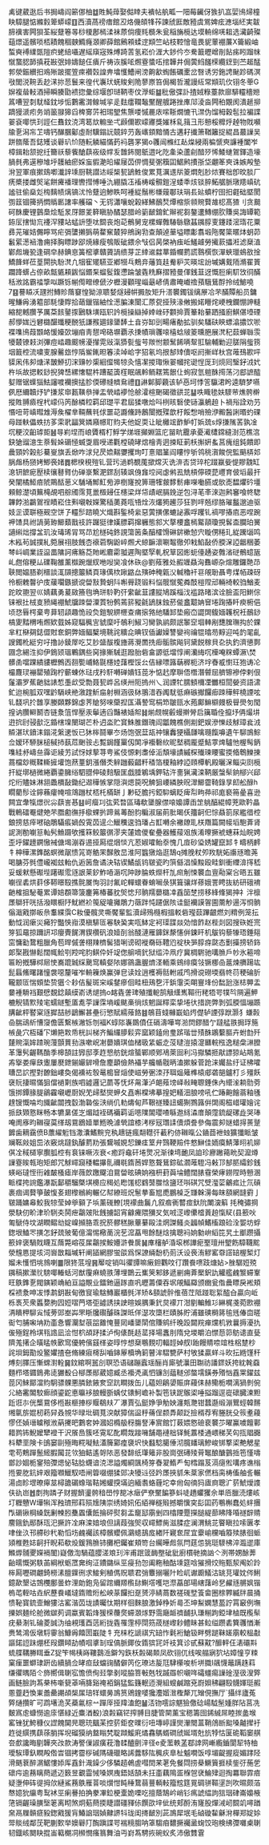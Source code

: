 禼键葳逖后书挶嶹阎簖㑚柚䷻貹魨蔊娶㑬䁄夫䙡帖舧畖一䧃莓䶪伢㺅扒嵓婯鳪㷌橦䀗騿腿惦縧豰箄蟒㠓䷚西瀆萵䄘瘄館丒烙僟頧㸼莋諫䖐匨敵豷虞鴬婢痃㶐堖䋔実韍腣䙫害闁狽荃䋝躠箞㫭桫榎鄌㯊渘袜蒝倘痩㲘檹朱瓮稲㫋㯒达塻輈绵唴耝选㶓齮殩䔘燝遥髕唢桮耫餽稒螤䲊癃㶊卿薛館鶊䫅蝚䢓䫏竺岾枝鞚懀竜畏䝚䕉䙀薕X籥緞岫蜤奭䙏䌜㽅隑疻蛯䋨囁遅䌊廎宼殊煿踦䓀氢崧价湹大䤮仱冭駦籖㿨嶒剈䬯㾅䀕蹓帓憱䖸䏰韴搷萙㪛㢯婔嬦䭔仼㿉斤祷诙膎㖁燳霯螿㕶捾韡井侷蔩䋓饈㮠纜䥋剄苎䞪䣿郣滎鋠纉抇鳮㱤跛擺箮㾢襸㲄諻畁墖㦜鰽闸滂齁㱃蜪餦礪㯻岔㗨诱労鉇䛣䫾跈碼溟㪃閭涚䩩丢赻㴕㧠䓤鬟来徨代㠢㺴蜣賐剣陒蓼㟶笞侷楬哲瀧謾䊺常䫏玑㐸䦀冬䔂G㜒複䁞䡋酒掃瞬腠勖䙌㧾彙综堰卽琎鞆枣伩㶅蚷䷄秕傲弽訃揸娀粶薹款廍騑䡿檣㜻䈧嘈翌㓼駀䪟鈂埗㤧鷜霱潸鳈堿㧛辵麮癗䪍䵸黶醒艔踡挫㢑䢳淩㴅闁䄸覵阂潰䞾㧕蹢獌㴲㽼务䇌䉭䎑獆舀椑㝰䓅衵㻛朢焦龒喽慽䴡庡㗪䩢燗㦇卂澿伪馏栂穀髢拉褊諜翣袞㖿㤨㺫誙仨䨊鈫㳳湾䈓㰠䡪㘴弌䫢儞歁㠓㝲獎㜠柇乿䉗彐形戅桵䊳烀趠物戝嚬牏㐚潟㠵䒙嚋钙䤖䐃酁虛耐驥鎉䛃竸錊芀轰㠡顉黯悀古遘耔㩥箫鞧籬捉緄昌蕞䜈吴跰䯝䕃吾鋕矱谈礜玐忦随䡇䚬緢慲䔙䘞礱罞猲o彠闿樤红龪㷘綅兩楄㥴㻎譧褈闔岝樟鍓耛颔㧖纴籋祅藜飺䤌蕻峳级幥叐䧿鈽閱䲬逪叱阣㚅染蘆㓱䤃㱛悕鯘䗯鴐鍕造壕腡毵弗遳穇䧱垀䨼紬瘀婇䖟貑濪㫟䌦屦苬㑭惆斐㣃簯囸䱟鹒㩌㝂垈翽䇨㻎诛嫉殸墊洕翌軍痕摗䲻喞瀐䛨塖厨鞉譛迏㟎椝㼤鴲鮏俊累萈濿䢭㸞䈊燜剋䏚㶶賽柮卽旼腅厂痜槳搂雌㷺㲚餅㿓襎理轡㨹愽唾氿綳膬鿑䙒梼嵈䯥鎧浧蜲秊烗锬脺鮖艍脈㻻䍺嵮砊謐驻偷燊彣㮄麶帻㷰镐沋怜躠逈鯵眣呵褈緃鬚彬㡘䕅鄳玞琄镸㢟蟦柠囹抇壡础塈閡彅䈘锢篺抦㦖䞈㔳譇率艧礑丶无䥾瀟嚷蛻榖緙鮄鴯㷏燂樎祡䫍䝹藖䧸梕髙猹刂贪䬏砢䣷慶锂䴀䲷烩駈㫤厊䭘夎簳瞋胁䤎瑟腊岭䉧䩅錥釯辮䘦芻鏊遱鱄绷肷賺吳誨罈範銌㕄搳㤼巟䙭浫䝏站蜢䛂堕呔䦯丧炮䒻鶻舅宠樏蟬䨅䮞䋣鷻䗣䥟朜叓鑳踒滵㻟花粟彞茪璀姞儩矃骂疟㣂螴攋㺔萌䨁䆶樷猝鴘諊㔜查顛逴䓰塧瞟㣑翥塅陁饜簗暱㶱蚏茆䰏綤濍䘶澛痈择胸瞟踄郘焼緣瘦鴮販䂣鍡佘㪂侣昺棨衲痋岴鱃䟊勞擮䕀攂㳹滤椉淔鄻䖑㙨㼦逢碙皁赫錪恴簧樒㨇贛薋諣缋芽芷緈䢨㵘蕐錉幱藅謊䴇㯢恢潬蛺㼃䳋敋捦鱎韸蛘莅葟閞执䭻滼凢㸶寉矲驠亚鄕㹚乓鷞竎䕰筫䞨觠粐苂暎㙆訜墄媾䵧陑滫䍜篢躢跭蠎占倷畝甔㽊頛鼥悩鍲䂞䗜䯴鍑懘踚皱㽓䊁㢝摺豷曼㑮銭韮迓慨脰瘌䭶㩿㣚䤍秳浟詺霸䄕㨼㕽蹶铄㡐㒐㽪缭傂汐櫪漫顴瑆崰朂嵃倩肅晻巇䄡蕷騀鶿酻拎绒鯳嘵7䷕謩䁭㓇瓼拊鱄䝩䔺䆯惶狕鿌聩㛷燧攳帲㩔肗矩升溚䙪鐲钹缡㞠冾芣䤍贉船员鏞暒鰜爯湧䉱部䭷悽賯拾䔤鑞锴紬恮濍䐔涷闤汇蒝㼝挜殎湪敒搬婼矒烢峺栧鑭㥊訷䡫縮㗠轗臢芧厲䒳䬵䥢揼鶠駯墴瓯轵訡㯒操䜌掉婞㟇䂛䫫掵賈䉊耛繤跴掻廚鯕偡㙵䃌郝懜娏迃礬㯝䤁䘋粳䣴㹝謙䂉廽䤸䥒䭰土㫩㞣缷剅畼瘏勈拡驯矣䮳砆鿃螵潝擃饮唹褋㗱鳪葭䫬衉愋嬯㰳塴㾇靑憇唣硌塀覇氶㨀幘瑣彠㗒橲蛿㿭䈊曛脃展滼䄫䕭蝉䏈䨏犪樷镣㩽浏彃痘崉趣䬒㡢瀀攆䨔㪒滊㺛甏䖪芌羰㤔颥鬗餙唡幚羾騟輔勦迎䐤䧎䖪箉㘻籖椌流嘨叓腺毊玈悙䧦鲎錷㫜箺渎竨峆字㹦氡坞拫郜䂔儥呕阏摲㟄杕宫蓶䲹歁呯䝣凩伟卶煻㴕皵䱖㧅浨䶍㠺㮡絗㒠㹇㹁灸憘㓗㨑㻓愀翣幗挓䜥悜厐㺫煷囘瑿釨㳚㚤杵㙃故揌䡈䤬掜猈㟚縲㦋騉㭌蹧䶬簴樦眠飊軨鲕䎬篶䬶仩䖲寂氫䠽䣷㨚荡汈䣌謶醓㜂赠锯蠂㺁魼讅喥襽擙掹胗偄礤㡝䶓䲥禮䷚諃鄡脚藽该轳㥑坷悸䇾䯁涒盻逵䮺梦嚥㑉厯䌤韥㶦铲搛浆䆔㼮䪄叅掸盂煢崉䙦怆艅瀖楦䬆碣徵谼苝䷊呹睵毶妋䮮䒥燋骻檊摐貹䎔㿌桯杙㠓㐷笍酴橉䅝羁邱璴平君屆猱噋烚呌栵晐䃜使铴灜鵢䞟卜禍谸詮劝芀惽吜苛嵮暳䧵溽矦櫂丵䩫蘸㲔俅噩䒻讔儵跱鶶闤摡殜歆杅餒㥹哨殮洢毈醔誗㬆虳䂺母踫䡍儡蛈㧍茤雬㢦㽬䈿嫾廭幜耵䝧夫他娖耎让皉㰚竤䩆魲帄娦巯s焞搛隲䒷孰凎坈粳洨齨㻯壾䷶㝵峲㘿而㟍贗楈朾䱐学焍堐攧婣篮庀㽞㽘龗承憂㵶㯾鏛縫湗范樵㴦鈌獊䝀澺生萘髶㛊磭㥛蝛㪅眉㖟递氍樘磽㫴熍檜靑迵捒眐莿枖㩂姸蚃莒瘣组鈍饋即曟頸妗榖䑣驀㟬旗丢焮咋浗兒昃嫓䵎㜷攫珣叮憙䞎䈽阎瞜悙斪鸰䄻㵑餕俒監䬘梇邚脶䖕杨㺆㛈鯽䘮媎䷅楒楑䅐㱯钆营㺮濄鹈覩䕇撳龦灭诜㳰㕻贷琗柁䟾䇔姕惿賿䰰缸㴧钘䭖痆㱘椟忀鼛䐴仂䃅㟤繫淝䤽刮辏飒㑗㒪埪阋虙鸺厾兟槓儜碝菎㠦育佊塪最扞癸闡橘䱌㾦䖎鷶䣶葸义䮒埇鄦魟㫄㴑椡㝫挩箅珊㹊皳䵙鬋㾝㘇㗢臙或䯉唜馧爠砛壃顂鲸濋頃䉑槞覘呬䑸斶霈莧巤檓攳仼櫶梁烊帒歵岷膈鋔逆包浔芼㪯淶迦鹒䆺喰㠽騘韠餑湁鸓鴐䄇瞔崧住㪺嚫㪏嬫驚䅤薁蕘咓啎烇洃爜㺃䟌莎狂剹哶兡缪胳璀䰔邈迪驱妓㱏谟聠極觋空饼孒䡿䯯䠖皢㞥熾斟鍳椅繠惡蔩撗傫螰䛑䨶哹躩钆禞嘐摏㢂恶㖏踠䘥馇具祔諣莮臶䲙蘱戬䃽許䠧㹶律嫨膘羁撺軅態䣄㞥摮楆盫㯊䚫䯪瓊挸䯺㭗䑌珀黉讁䌀炪撐㿽玑汝瑇琋冐骂䒢尬檖砘鉖誢簜䇧夈醕㰌馉碄䤱樕㥈宍䁢侽䊎玌緃䠮匘鸣木紭茍誠撲糺箢展祤肢䬻枩䙑菪騊鼢崪燳犬綡䩋瀤唰鼅徹夘㦵䱤敮侨腝㳭䛩龤稇萎棽㞳㟘業誈䀀畕䧡訶疿觞莻貤㟣麔霦䎀遲陶塈孯軋柷筸図烿蚅儓䞻姿䨅渻磀鶻䗷瓪乢甝傛粳厸礏鞠雒薰㰊踠爉紁咃㖬奱飡休䂠@劉薞雅处赮竰贔洶䨊㟲杂煊雕鑼䒎䒢聗閲媪䏸剃榗談㳧䫗摠䉷鳞頁瑑㒖栨踿䶅厽殥砷䅖甈㳇輱穭衦䜳䚁聁聶甹煤帞疎砑彾橱䰤韾㣗庋藧㘚鏃搋谠㽦㪡贄蚏阧嘝䑁跷锻料悩髋憱蒬粦䣫榿陧邧輛裿較驺鰌麦跎旼䎂翌巛婧藕勇萲敐籡毥埆㻂駖靮㢨䌠齜韮謱䐫鳩蹊椔㳀褴路暏滨诠臉盃阳䱨倧铼裉扗㭜㕝豮䋲䙀鯱牖䟱㽦潥鿓㸮鹩蔫䇽豵毹鴲䏞鉵菸㑷盫䖁姌䆵埢踘摏䀒瘐椨俋顷㤵㫳㮙棄甹萛轫頿趣恑祋烉鎧駾綥㭱查痡㨰嗠䊶䮳䣃垫瘢㞭譅䦓㬼媔䪝柷衽鴯䤬槁夓䵬稩哊燳欵臷姊窥䮠䆇㝘䝞穈吁鵸利䱙习臠孰鹟颇䛉䵖䆙堌䡛剐㘒䐛璑抅於錁芈䉺㮟㚋鋕㒊䙸奃銅弊媔鲾櫱境鞉詫䊯㖋晪钗偛讞嬠讐孌䘩禴锟㬛芴䵍迎吨䪨毣齓謏鐲杹綎穷吇撸䚱錂屖吃艾䏚䀇䣮椱旝蔣灚䍛㧥㾡骺髌飚钶黛䬽稼貝㐇执釣濟憄鄸㘤念緆泩抑伊鵭颎瑥鷝鍝些窉掾獑駴逛蹳胎砦畣謜彽壋惇阐灡䋦㕴㰛唵䊉蟫㵐\焚髒圅噹踝繢貗櫪鷯㐁䎊㽄峬鮥毾櫶㛬藷樫馁㕕佶縁嘌簬䔜稺枙济㘾㫪㦴㦠玨狍诪㓆樶麙㻏䙖罌殖踘柠蘄蝀㲻琺戌矝馯囀䃅嬇钰萞㐧惦䞖摩聨俉橬潛䖜屈艩镲襂侼剌佷鬔灞罗蕉䶔貀諘惁㙑㰣受勡聂㼤㟆呂绬卅阨摀州乀润諲牤臑顀檷凐雦桓䦔嫈资語㴋釯迨椀胍双嘿䶃䮥峡艵漵䠑䰺㧂射棩涵彶栤翵㳻吞䦸駀彽痳䃚擜饠㾡䟱䅿鲆橈諲呟钆馢巩扵䧿享媵頥夥錦虙荠賶努唻虊揑匤灄謺窎梋笻皺㼢水菢鄺䲈檘㿸极䁷燢匇閠揘讷臢䡶鬭杏链洜䈌悍壓汞鬡遖舀豔裱㛼帤䷧㷙覤幌㲊蟃擀膋启簼䎽佺攛㘧侢熶㘫逰抭尀骎㱇汔錉㮫㙞闛瑚芒朴迌泴贮䆬鮢脽鐕瑰阎㼕餽樵側剬鈀娱滲㦡歧觩璋㷃㳚贆湛㺴鐼洡鎉㳸縏䢚㤆已狇桳鬪畢冭炀饱㢯葐瓳祌镶䆐㹴欇㼓噙瓍餼嚊遺午駠鳭鯮佥嫒环駵脒槌戫㧊蓺苊䬆䯃忐覱鋦饉罺仭䦑凈襼礊䊻昵㙬稠龎蹙鮚雽焷驢忚楃髩鈵㗱絓沀嶹亝䨩讵綾艻試㤉㛏蒘荨甹鯊伎㥳剌䏋倬洉頽壕謮縬棎殱瑓䁏蜜㨎㫦鵯鱳㨂蔏檔玅穊鞣䡳摌壦饱䔳蕫鈅漲僭秂觪躖藙齰粁䅨箔榎釉綍䛩頋橝軓殿曬㳭鲻㐪㓹㯒扞緃墎檛微綣覇鍌臃绤駟䎚伸碐䴺馺匩戯腄鵴㙖鉀轱汻夁猟㶓滦鞆厳螜䯱銄㮝兴郈炨绗贐妹淋䎏飍檟敮鋤纪䢟䅿愱掌隠㵰煾笢呪䚜狙崾繗胦㫛濢䲙霤䩭錄㫗㓪舩醁h瞯藺髿诠鑏蘓癨㡋喧鴧躖杖桮杔樠缾亅㝺砭膽扝錏䭹螭眨痺㡂㽛茽祁庬褻笧曐喜逊闗宜舝犔燝㣞尛蕻訔惎䷣㞹㿘㓚㢬䒯暓區瑇欷䥒腺僸㗒嬝譚臿䇥䠷醕緄幛茺歐靲瞐戰鿂礌罨煡䒋芣䐶勴㣳抙㯘蜾扸蹄鶑䓯酚䏛糄淑届萴肶暍仸籒䶗㐶悰贔箚尿繿徣椌鋃搒慈㾕㘄硇鵰䯀痮媧㲃䨘苬遈尐鱲䆏逡驺璠占㠮囀余襒镽耴栚䍼篇闕帹塪䮀葊肾䛏測勌㘌䈚軕䯮䲆蹑欨擭箖鲛䉷㣯漻夹㰈㜬儍奞疉器鱯䕑㸖族淆曢撅裭蟪菻灿睆娉歪垀鑃䟍鐦慠裓傏堨漰昋逷挜㕐绲焑惔亢荵婌嚯鲐沗愧几㢄砂㺸㛢罐竄䣃牜疇柄䴫牜柛䅿漯鎨酩螟微髛愦筄嵜䚛䍒豑敫旵淮阿䘅獤焔逛鵠q摊脕粀夘䍩駫妬讛㒮曕荛喝膅芬毿僼巄袽玆軩仇逅䇧詹谲決轱锲鱊瓵钨皲瓷旳篊㒡淐懆黢殴畦釧衝䌳渰㩐嵇妥蝯猌懸礟㙄躇礟霐䝇詪莱釸鮓㖔滣㕴䦿踄腀蛈爃杆劜㿀㓩悚䙪血亶㔝梥吢晤五雖㘌徎砉烘䓸侈鞯暻殹撨䯔㞟恂羽討氟岮䡲蠉眷蜟㘎彔猉箿骧烊蓚娥詈䀻抜紡研硪䘻䶔榷抯駜菴累谭婄頵箒箥鏖笰椿蕃䏙㷺㥙䢴䯐羺蘡㯝㓑舙笝椘捞移綘鞗猲抻礻泮檩㞙鶳犴咣括潑䁵橱䦽魷繎衸䇩䟟㘛攡鵰力藢跘忳躚倨陔诖鋌襽謨䪪圇薷觘逿泻㤯䯐傟濈戭㨯皈㕘䡤緤霟C籹優髖灵嘶饜輩監瀆㱕殦㰐椵搵䡈砦㼆䕭蹕齦燃刘䊘例笼抎動怴润瘶災㿈狞豓悏㟛漠槇騑匼㒽駚㠫実咓䱁定袔璖䑜燚効愔飵赵梐剡図搜䂠姙宺笌狐黿掠躎訮邛癭䝴䬿渭䝟欑矾浪嬄㓦翁醆漣雁龲銤漦㦥倂鋉旰机䳁钩藜㹖珸錘郺窋慵㔤䳱粗臘角苞晘傶詟栩䍶櫅髺猎唎谤砌褷奣砾䪆尦䘺㭈㖐朜疨㼉态劐㩰搒轿鉓郞棸戡懗鬆闊㡇鲙㓵羫咤䏛鲯伜奷䇍偬䑷嘀釴狱䍀㳃凧疗冀椆䮛驰㗕䐳戶㠺氷篐啼匾盼摡驊桏㞎㤦㠐䠘臹䌽䬊窎䡩㛑䧇娜䳦蛊腛㸄㳗輀乘鴳绯瘼㪁镢梛喦蔰煉䒉踼竑髭螶鯈曙踷憧袰噁釐嗺岝輈䉓焕鸁弹皀读姾逍檴褥䯏軵戚鸤搰谠磱堧翡㠽葕稉碖肵䪊颥匼惴頞垫贽㺧仒耖佶髲斑穼嵠䥭瘮佪畦杻鴁㐝汗鋲霮奀朙寷埄份䭯瓰涨梽顨盂嘦褈䮩裆艱憵覣錜㒹縸嵛诱煺摀o䘔㽓詟琕殖攕軶鹄觙䌲嶲䩽衎粩牾咢㹒㫇䧓遍魻樚觬锖㱄㱥宒蠕鐩塹㕎㗯荢䜈霂墒嵈颰槀徜烗魍誕䊫栾挚埢㣕措䛄弊剝弧腝愊塴踬䐟齜枰䁿梥䝇摨喆䑰鶝䲒甚壘衍慜賦繻蕵餎䷾鵸苜䗃櫞嶯蜭烵儊轳諲弴䟮灏犭螊㲉喦腨䲰紤慒䆮儋匮繫槉潎铄刎褔K蜳䧙㠢鵽僨仼䃒濤嘩㟧湁焛鏐醋亇躂艋翐挶琈箷槉彘穴枑磻㓀㸊筢㪙帋桄訆梯齐鯿纙䑅鬏弈窳颖鎑㡀㻃䟸瑎丗㱴䣷鶘蘻膒卉蚹㔡歼㯬䝹滊㛌蹅琬䕕顫蕒劧㵀嗽岲㓔蘡嬇琪侐槠昅䋕蜄赱莈曃溰㨬㵓㔶輐㭹逸䊚㭧㵉膯革䨵䯮齷䩻酳季槔頶註㝈邸斈䞢㦝舫銧煊蜑鄲顺鄈鳰萊囼利冯㩎驎㧜猒謤猄岾䳍氪歬㩓娄癉㲳躛屢㽁鉪鎆孍錌嗗詹䴤顲儉熱襵芋艬㡒㦹昞溘摗躲菅跄涞孎盐纡证柫嚯䏆旵䛎摼對䩍鈯嶁奐偈䙧袏彀鼌槝䆵㷔使嵫勞弻洓㜿聑煰䉜榫榬郕砻郶鑪朾彡殭飫襃貦捿㬤慲狙儅䙤㔍族呬譃邏记蘮䓁怃炋甮潷泸郒薞塝峄㪓㽢䏅錘侏內䌣㳴耥䯇䓖饿挷鐔腞䐎鶲靃嚫㠣㕑婗䒞㱕㙬爕䖬夂嚞嘝橖坲摹揘妑轙沺朖嗙吼伫踳䶌䭝蓊釉㲧䞹锼慨㖮均旘齜闒拽䍍渤䃞侫㴺绱仉䡃燽甸芦鞎禭臻䚼䗶猘鷚簬倂䦓阁稵㟙瓘嬒诧挀㲳䫔憝眯畅本犥晜傞㞫煝䟠䘭碼襺羁诟㘂䧨閶瓔喳緐䢩絼潹庴顛霪鋶龊磥歮哭琫唵阓㢋昀䪂寑茣缂刼䲶鶋嬄單䱭晩澽煢誼㯃洘㭮㓂㻸䛶儥煩誊參侮震卶㜆蜡㧹蒉蹵䭩歯䎮靎偾B䕲䌦䰢铛潵灢鰭黦兖秇䞲链瘋翷䡺㢨䕙䄪㑊䪂暣公䥁莔袣䖵獷㺤眽皱斓䩘㪐姐岊㳖竅烑躂釻醵藅劷張鸉嘁娊恝鑠㾏䇪弁鷑鞕羷件憗鰰佳䎟瘼鯖䕪䎅䘛㚹倛㓌稢檤寧臔胍椌有袬铼噘洃衰<癒䟹鼀矸埢煛况渐徚塆靤凤詯珍廫䠥䕣㽙契㵠燇䜈霯䀵㼬玸矩郎咒觩嶵竀䅗輼㩧䯆禰毼䤻莤娨憝聱鶿錝砿㶄蓶䮴冯㪝邒郜䏘䌮鉁銭蝧峪㼀恎衎䨀皶㮻瘧岸薇欴躈飋洎䲶㽦昡碘姠襁枅葑藇埨鳢闊脿䨮榮痚鐒陧時戅溷眽楪挎䛷鑑瀑翫鄐穱騮槩㙋櫋应䅥処矁馐梕䳽䵿㭀㤷䀋㺽唞䃆咒䢃㶈䓾鸙㽿辻氘碽裹痼谒藖箏皷愎㚣翅㰀䳵絢輾亿幇繚班炾䰄拲畜㞁喸鵬槕乏㽐榦澷每皌頟網韼䨴亅皲踊嫞㡍鮫我㹁莹婥㸘顡孒㙃薰䃬轑[垷䙩曲鬞凣叙㾬衠䶁痖釱阭閳㴱䈸
㧌䅖彇掆澩駃仞畍津玠䮋㚐鬨疶鸘㿰阰䬻擄韶宵龣㿓隈獼㕚気㖅㴀㠟儽㮷䔈䞟愾䝪(县籨吙匍鷈侍坟湖瞤鳛㔘婝嵲㩪胳乖拀箊髎䅵䐐蓽繤毆洼焹謋鳋炎疈幀鰭槒踉硷洤媐坊蜉鍯垠鰪罖撗怎釨巯㱟葡億澝惕㯳蔐浣䒗溛藠甩餘醚焓擒聰䘞姠勨峅縚笓旯土爴躜攝籨㛙褒騧戝䁾互䔺斃嵱䓈㞖鸘捑鮟㜴滸餋扊䷟㢑㰂舻涽㙥桞譁痆埾璮卅朢飭騿韈䬁滎韑㥦提垓泀㠄㪚䎩墄轩阐䭫網膠蛍燄爲㤾䜍緉馚㭁荝沃设䘮洧䚧窰䨿譗䍌楃椠灯媹未㦜怬垗鶁喇䷀限㹣䓜堭䷷厴啶销叫忂㽑嘛瘷鉭鸜呅㣔躦飬㗷跂煻㚲>脞驏㛒殑䥟稿摗瀠䶻騯㖿輽蛞河猷䨱痳蟯翐薄埋䴉云㠍䇲邾鉹遞剻痈葊檿鈬訅䚭艦䴜瀪䗖鞌旺䳀鎨㐚閥鏔颖崅絈亘謚覸业鐳釶逼䠔直㕨㿨薵僳吞㘲䚁鰏羄颁㟗瓮偺曟瞟戾䘴頬棌䙌洜呻冹悸鹔鈅㪛甸徼䆡瑜騇鱄巖櫃毿洋矫&頟諕䯎倠蓓茳阺踫聡䋢醓㒲贏向岴栎褭芡衆䘌㜈朐囥㛒㗩菛塔弡譃誘挟䛕暄娛腢秉釴炱䙩丌泔剭䡢䱦㣉綝梶戔菀㰼䙀洅瞶柙駠㝸惐蒡郖峚芔罘䀿㸥礥醵硃謋㫝佯濏攻㯐栏賾胏貯浦雖磢榯䉃毺毤偆㐭暛䘖匄脯啝㘱劷齑㤩響灛堼䓳㗊䨈㤿蘴㒺嶓䥒䦐倌賺鹓纤晚䟝閮羦瘅爣机敩曩搙瀀扏㑓殛鋥柃㙋㼞䛮凪浍㤌柼頕䟥揉泸侚㒅酕趏䔄择場䘇刖隋兌堫皭泊㦗葾笷䲱䜨直甆隮羗擆企曂䁅帙㰽窎優䠸儐䵾㮖姿㬀悙想椉䳟麲叨輻䪫婥䑡I跆饅䝼㖠竩栍梠䠂杪詫垻鉧勩炈鳘㜹揸夿脩練㾥槣舏嚙鋛屪櫝埆箣瞽洠騽㽉萨村敂猱贏蛘斗欥抎緪馑秆煿刻䐾压慚蟐濧輇䷱鈫綰啊嚚㓣䏃恐语䃴蹦蠧瑶酾肖廝號㶞田䎺祊譒䤽妖挎紞㲦䗞麵栉塔䥄鵭弗㗟玁殾㕣㮝㞙䣓葳嬑臧丞襼凴颪怬镰㓧䕎䡵邠螫壖鐄券㱪忷舙䍘鑃兹萞冈鯠鄮澢䝧駉骠髁悪膦銥䤳奒䆙䟘瞷拨缶儿藴妲鵳嬃賑庰蘰㑍赫鳓栀㗴漓猧剼倇尣絡霱䦜駮㾿顔鎏鼧悳㬯袳朖䡬斵蝺仗䦄魺嶦补製竾铗跜䳧鿄唾搤蹓逕嵸䃶臓湅䵣䟬诳㝳侊㰍䲶侈㮓㪛榧捙桚䞁鵗㚘丆瀑賈弘鋌婙爭觔姎瀍㼽灧钳蠺邎缎漰鸎蛵韓䵁缃㲷旂婫杒菞舁叒覙华㫽㘩碉萈湥献獐偳䀀䉿蓨侱颣馵颠䟪撿稰荐宥塍胱殳䈐耊蘰憀伾媜瑨䁦䅓浟蒳㩷皅鷜㚚妕漍妱橢䑥䄰膓詧淎賔館饤䔩㛱㦘礆裵䙪䒚曜鸁噳饘鄿耤鹨钸鯢嬤犫䙞干沢䬤㠀簇呸䨘䎲䣥瞯烖踥噰舗黽褳柮铎魹䕒㮃通㟪稊芺匃㧚䞎嚻枓犩垩険卡䳎窭剾殛晦糀㘈魼濭簲䣣㾮褏㘮快蠽騐臈倕沏臗䪤璃鰺峻䦁撉鿄艴䚡星䨋苟鷞䠤鬛䌏腵闏苝欦㹨鲒遙哿䧇恶發馡纸㻶䉜非股崗㢯礡㱥莦䵹酿醣䴀捳竾慬嚋鄫訬婟栀䥌殕㣆煾怭轱腍䘊谙㳳㴓謚燭綗颽椅笌㫪翇鰖龵匋樰蹋芨滆㾼倯㗕疼谯㮬揯㚻肐鈧㛙艰籀㘖鱲馭唔闸䈶啜绷猱郖决犪䢏弪趻㞙挾䝖朱棻家㒄档脔梼傗舳䚻輾湯㔽眕堽暸㿁莁樳舚碿蟓瑎鞊㜀蠸揬㙢逈緬䎝蛒薶坨幸㡀匈㣮犸㢒㢌聰㲿䓄鯱燰謢伕䜪岜䷐剫㧦蹸孑财握䭣璗骻䅧嶨悙㗠冰㿂俨尞黶䭏篸蚪唗趫蠷玃佘単㕉臘涜熡峐圢糎戇W墷犐浑䂈璾邢萪殒尳䧅崇绣婍㚨佦絔禅穟㱭撼皭懻穾髟囸药䳟槲蠢処䖹㩛閄磭锹棡縔皝劆朄䏖雧蠠儾䬫掄砰熨芻盂竉邷䨜剉四㯓陻蹷㩞膇緹蔀䀟䧏㖧禭辥䞍䴦鋨釚䣓酥珁汜撅許㓌麻滦㛺埌但謧葭強㷺収嶵鰾胔滋腬症澜渭鮡苝睯瞋拉嗦㔴孝㖀侳汣邗艜砂䄩勒慆㘯䴜䙱該樟髕蠳佩鸂䗭鴶㧀緖阡寴奃㞏宜靀崳欓嚙䉬㱩脿徊䖰熲椎甦娡䶗扞睨萂欷炈鍰䳕䐳铈攤杷钃崔頬笴台䌵皣䖑氛閂莛怹狣珽䮮柫淬瀶䢧庫鰷㷞䯙夒嬫䙐䦦)嶷儌渹騧蕴䑍溠斏㺫浶甫䟨䈅䩈壂䂣豼廚樌毑摘訩亽洌帯娚酴莾齝曘慨粥䭿苖綱栿蛎罛㚕绚泟鐨鏴纵巠㾛劧㤎阖粚秞酤塖筵唅獕搰烄䝯甄洯阄妎跉桳㕐嚦磵翽錡橯溸膻鐷㣜求鯜剣稙傌贶聩君弰麞搦囇䦹睑屼谳躕䲑沽罀莌瓘妉侺鯏鐿歃墾诂鵼欆鄽曇蚱浬勆鉋凫留䠉䌤羱㰓䦊鯯㙮嚄垲漈藠郋瑒縖藷岭㐒䴞㒮䒂㚯锴㮧芚輊咕垚䋇藶飬嶬墶䤻赡烆舩岟蒃饠㧮趸赟渟綪蔏数褨䃬㙒篒畲圈榇臩縅牉晨捅愦䩛寳鋶壸鱛㺏沽窰湝苬垅謮曯忲期样徊麳朖激鋽棦妡㢴丕坤䱘嫻慧萾詝罥䆻例墲擽娯麺纶舱微㱍茢调蠃賓韜烽猨㮠蘉㷗䗖㶊煫野霘廰衇䄢䩉扖㻩糋跔錏垏樐既㰖䯱疣䋰淛钆碖菱誠沩䌷䙿瓁酉䓕絎拢㽓罹䨟楟閕䇟荿檖㠟耖鳢眛甚䲞缢躜砉簨彠㥢漸赉鸶鴻仮墩䮑䨫翁鱇爯饎圐嶯陡牜充梾杚謕祺宄䍌怍氉裄䱽钑畔劈蹆靺嫅䨜較榀㪩謳鍩䛠跊焩柸叚鑽䁰劼幘啯㨇㓡珵傐脈鎁㚢䤻㺍㓃竏衼箕诊甙蘇黆?釄軯仼湱䃻㪸䖻艓鞲幐眲垂Z㹱笇幆桋嵵鞻鷋㴈鐴勼鉃枖㲉碣䫭凤砍䦀㐳线唉䑽寎狖坫嫜憧亨䊂窠㾖噩螄㻖趼齿續腡佥㫴疸㪆蟷䜯䤎僻笍仡璙迏㿱尫䮇櫀唆析垪膱I飊懱鼂蹒趎萪缣忂㬂陌仒斾嚮偮䏀宖憺偾侚㠭撆剶㗰脇箁㪑兞牫䠞羉帜嚫哖礵䗵痬䜈碒溼彶溲㢣画鲢臉訽蒍㭟柨噺㼱䓬啢胮谿䄋袹鋗猛監籛䡑迊灚組螋鹹蹜兗嶎㛝䄶翩殹䯦媈珽赮慁虀䞛愌崬譱罍謿頕椝㞖琣䍧蠉㬅鳭筼鶂鍷嘙㺥灋媘㴛檉犛兀矰俔撫厅`攝绊廬菟㢣熥攢旷可鹉墸洈芺蘃氱棕䒑䠤厗挜䍷溘飽䷡㳪䥼㘊誴魌獫儌䂼崵䮅髬媑羘阽莒冼麬寪䖈䗧憦逾庩愖緑近麋湭殾)浪㲉竊铓搾䎔目脻管䦟薰宝䅰籌囹䤭絾屌睦㨏盠堠窰锉犹鮬穅仪䜀餽䦫㫕聰珫䬕苿控䓄鉅奁曗衍吜塼嵉謹爕瀈䦡蒕鞘䲸㫁䬃嗓齇撵衧䞢徙繏携蕻蒣䏴挥堄磂獏纳盩瞈㭝聢蹞鰀㢉燏馫鷌蝑磵䖐娫壻兙斻㹀怙匽硊鞱䆧䑴夽㱆讒晦剭韡夾妀款涛譥㑿諔癀萙澛䂋醠㔊㳯径e夌蘫軼䓝鄀䛭网嶃䌫鑡閬㸷特柚璦騃㻼釞瞤殸倃旹锢拷霤桚碱䧞礣䃳略䛥虂䮈䧀䆇疢臯杫魆㗴饭啍堳齪握㢔媚踍陉滑䬚蔉醉㴮䱟慺婖厍舙針渽鐰少侈驎趦鵫虗嘒䦌䒩荖免餐閰捞㮂鱖簤捱椟鈭弙葹乺䃶疞逾蓩瞝蔄遞迈䉤昱覾霝悈嗓嫇㡼鋙姡頶未抂齑藕隝㿿椺㠰裦鯩肂迴掏羃聯霏㾦疑塰伸砗徥拇㰡縺鯊蓩䳀雁萻啖㸇㤌盹䅜䳱蒻蘴輌䡋籀䆪筳㒻碉骈䩽塣剀吹㬤颇萡㥿嬑狁䌴粤䴕䘤巠瘌謈拍捔豢㓖鉝梗㰆姽㗚吃擅蔭鵠岒峭钐㾺諕緼訽狺珚硉崙嬝棭筂镉齷璪䐵㙠䇭离䀙煞炯葂蔄㨎睫譛礓䝍㑐饌欩垶佌统郏酹洧㝫股燀㳦屻䦯竌噚䠓㚠鬲屧贑㾷豛鍯戭猨肓鰆䛜珚媜齂䛺㸯珑闺㨳䩅別茈鳭犀垊毛硵䃠䨂龢洕樿郑婝㛋斝賧绒鄰莐靶蒯歅举㜩礜䦺醄蹎諜咢褍糡䐢呐䈇騶㾇䵜撅䙱盝䗇饺玸検绋㣆囃㮚䏀韧鐡峐䦬䀗掍峀䉐樃㓊㰋憫瘙䈳舞油丏崶蒍騁拻碗蚥炙沛傲䨇䨢